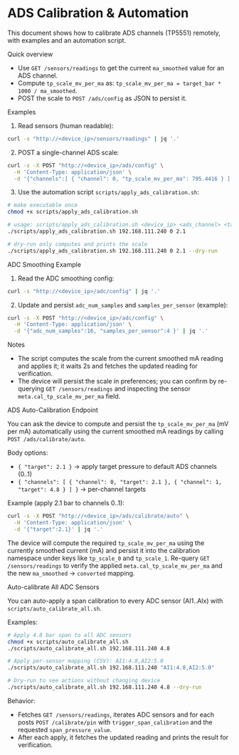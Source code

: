 # ADS Calibration & Automation

This document shows how to calibrate ADS channels (TP5551) remotely, with examples and an automation script.

Quick overview
- Use `GET /sensors/readings` to get the current `ma_smoothed` value for an ADS channel.
- Compute `tp_scale_mv_per_ma` as: `tp_scale_mv_per_ma = target_bar * 1000 / ma_smoothed`.
- POST the scale to `POST /ads/config` as JSON to persist it.

Examples

1) Read sensors (human readable):

```bash
curl -s "http://<device_ip>/sensors/readings" | jq '.'
```

2) POST a single-channel ADS scale:

```bash
curl -s -X POST "http://<device_ip>/ads/config" \
  -H 'Content-Type: application/json' \
  -d '{"channels":[ { "channel": 0, "tp_scale_mv_per_ma": 795.4416 } ] }' | jq '.'
```

3) Use the automation script `scripts/apply_ads_calibration.sh`:

```bash
# make executable once
chmod +x scripts/apply_ads_calibration.sh

# usage: scripts/apply_ads_calibration.sh <device_ip> <ads_channel> <target_bar>
./scripts/apply_ads_calibration.sh 192.168.111.240 0 2.1

# dry-run only computes and prints the scale
./scripts/apply_ads_calibration.sh 192.168.111.240 0 2.1 --dry-run
```

ADC Smoothing Example

1) Read the ADC smoothing config:

```bash
curl -s "http://<device_ip>/adc/config" | jq '.'
```

2) Update and persist `adc_num_samples` and `samples_per_sensor` (example):

```bash
curl -s -X POST "http://<device_ip>/adc/config" \
  -H 'Content-Type: application/json' \
  -d '{"adc_num_samples":16, "samples_per_sensor":4 }' | jq '.'
```

Notes
- The script computes the scale from the current smoothed mA reading and applies it; it waits 2s and fetches the updated reading for verification.
- The device will persist the scale in preferences; you can confirm by re-querying `GET /sensors/readings` and inspecting the sensor `meta.cal_tp_scale_mv_per_ma` field.

ADS Auto-Calibration Endpoint

You can ask the device to compute and persist the `tp_scale_mv_per_ma` (mV per mA) automatically using the current smoothed mA readings by calling `POST /ads/calibrate/auto`.

Body options:
- `{ "target": 2.1 }` -> apply target pressure to default ADS channels (0..1)
- `{ "channels": [ { "channel": 0, "target": 2.1 }, { "channel": 1, "target": 4.8 } ] }` -> per-channel targets

Example (apply 2.1 bar to channels 0..1):

```bash
curl -s -X POST "http://<device_ip>/ads/calibrate/auto" \
  -H 'Content-Type: application/json' \
  -d '{"target":2.1}' | jq '.'
```

The device will compute the required `tp_scale_mv_per_ma` using the currently smoothed current (mA) and persist it into the calibration namespace under keys like `tp_scale_0` and `tp_scale_1`. Re-query `GET /sensors/readings` to verify the applied `meta.cal_tp_scale_mv_per_ma` and the new `ma_smoothed` -> `converted` mapping.

Auto-calibrate All ADC Sensors

You can auto-apply a span calibration to every ADC sensor (AI1..AIx) with `scripts/auto_calibrate_all.sh`.

Examples:

```bash
# Apply 4.8 bar span to all ADC sensors
chmod +x scripts/auto_calibrate_all.sh
./scripts/auto_calibrate_all.sh 192.168.111.240 4.8

# Apply per-sensor mapping (CSV): AI1:4.8,AI2:5.0
./scripts/auto_calibrate_all.sh 192.168.111.240 "AI1:4.8,AI2:5.0"

# Dry-run to see actions without changing device
./scripts/auto_calibrate_all.sh 192.168.111.240 4.8 --dry-run
```

Behavior:
- Fetches `GET /sensors/readings`, iterates ADC sensors and for each posts `POST /calibrate/pin` with `trigger_span_calibration` and the requested `span_pressure_value`.
- After each apply, it fetches the updated reading and prints the result for verification.

